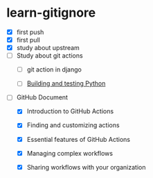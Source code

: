# learn-gitignore

- [x] first push
- [x] first pull
- [x] study about upstream 
- [ ] Study about git actions
  - [ ] git action in django 
  - [ ] [Building and testing Python](https://docs.github.com/en/actions/guides/building-and-testing-python)


- [ ] GitHub Document
  - [x] Introduction to GitHub Actions
  - [x] Finding and customizing actions
  - [x] Essential features of GitHub Actions
  - [x] Managing complex workflows
  - [x] Sharing workflows with your organization

